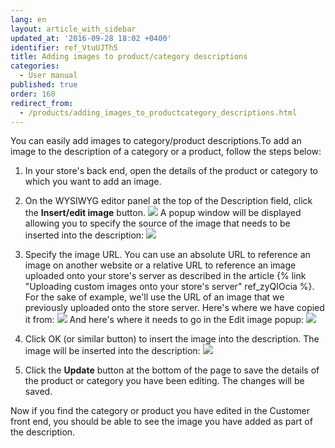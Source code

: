 ```yaml
---
lang: en
layout: article_with_sidebar
updated_at: '2016-09-28 18:02 +0400'
identifier: ref_VtuUJTh5
title: Adding images to product/category descriptions
categories:
  - User manual
published: true
order: 160
redirect_from:
  - /products/adding_images_to_productcategory_descriptions.html
---
```



You can easily add images to category/product descriptions.To add an image to the description of a category or a product, follow the steps below:

1.  In your store's back end, open the details of the product or category to which you want to add an image. 
2.  On the WYSIWYG editor panel at the top of the Description field, click the **Insert/edit image** button.
    ![]({{site.baseurl}}/attachments/6389867/8717805.png)
    A popup window will be displayed allowing you to specify the source of the image that needs to be inserted into the description:
    ![]({{site.baseurl}}/attachments/6389867/8717806.png)
3.  Specify the image URL. You can use an absolute URL to reference an image on another website or a relative URL to reference an image uploaded onto your store's server as described in the article {% link "Uploading custom images onto your store's server" ref_zyQIOcia %}. For the sake of example, we'll use the URL of an image that we previously uploaded onto the store server. Here's where we have copied it from:
    ![]({{site.baseurl}}/attachments/6389867/8717799.png)
    And here's where it needs to go in the Edit image popup:
    ![]({{site.baseurl}}/attachments/6389867/8717807.png)
4.  Click OK (or similar button) to insert the image into the description. The image will be inserted into the description:
    ![]({{site.baseurl}}/attachments/6389867/8717808.png)

5.  Click the **Update** button at the bottom of the page to save the details of the product or category you have been editing. The changes will be saved. 

Now if you find the category or product you have edited in the Customer front end, you should be able to see the image you have added as part of the description.

